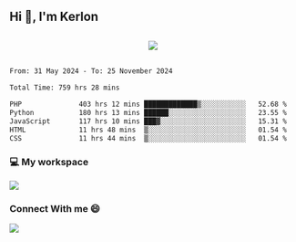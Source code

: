 ## Hi 👋, I'm Kerlon

<p align="center" style="margin: 30px;">
 
 <img src="https://skillicons.dev/icons?i=html,css,bootstrap,js,nodejs,jquery,python,flask,php,mysql,lua,sqlite,firebase">


</p>
<!--START_SECTION:waka-->

```txt
From: 31 May 2024 - To: 25 November 2024

Total Time: 759 hrs 28 mins

PHP              403 hrs 12 mins █████████████▒░░░░░░░░░░░   52.68 %
Python           180 hrs 13 mins ██████░░░░░░░░░░░░░░░░░░░   23.55 %
JavaScript       117 hrs 10 mins ███▓░░░░░░░░░░░░░░░░░░░░░   15.31 %
HTML             11 hrs 48 mins  ▒░░░░░░░░░░░░░░░░░░░░░░░░   01.54 %
CSS              11 hrs 44 mins  ▒░░░░░░░░░░░░░░░░░░░░░░░░   01.54 %
```

<!--END_SECTION:waka-->


<p align="center">
 <h3>💻 My workspace</h3>
    <img src="https://skillicons.dev/icons?i=mint" />
</p>

<p align="center">
 <h3>Connect With me 😄</h3> 
    <a href="https://www.linkedin.com/in/kerlon-fernandes"><img src="https://skillicons.dev/icons?i=linkedin" />
  </a>
</p>



